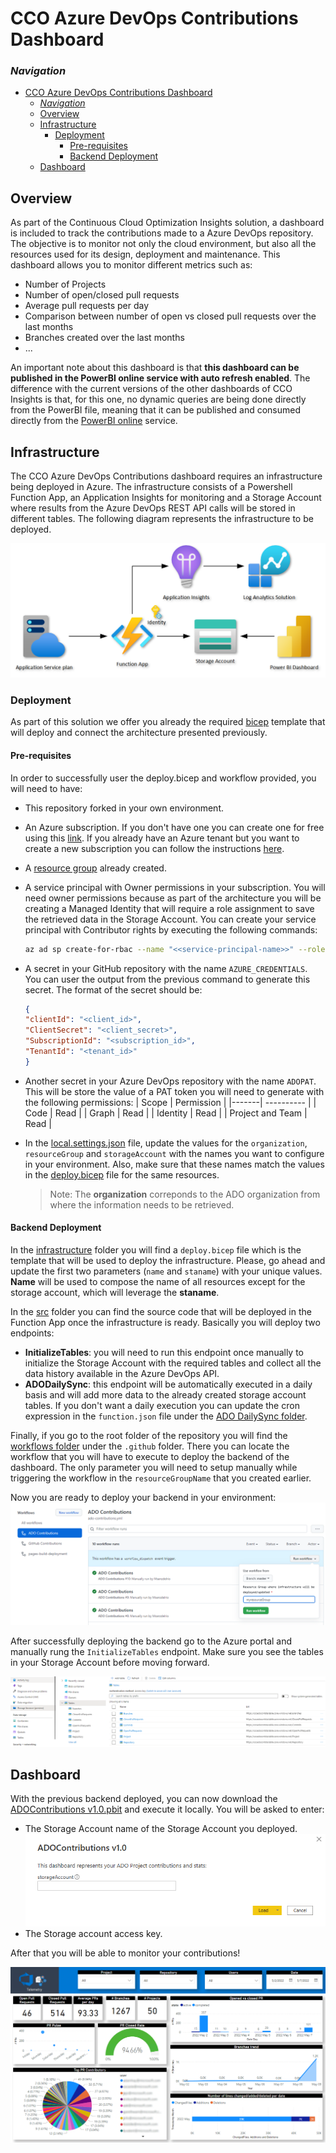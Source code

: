 # CCO Azure DevOps Contributions Dashboard

### _Navigation_

- [CCO Azure DevOps Contributions Dashboard](#cco-azure-devops-contributions-dashboard)
    - [_Navigation_](#navigation)
  - [Overview](#overview)
  - [Infrastructure](#infrastructure)
    - [Deployment](#deployment)
      - [Pre-requisites](#pre-requisites)
      - [Backend Deployment](#backend-deployment)
  - [Dashboard](#dashboard)

## Overview

As part of the Continuous Cloud Optimization Insights solution, a dashboard is included to track the contributions made to a Azure DevOps repository. The objective is to monitor not only the cloud environment, but also all the resources used for its design, deployment and maintenance. This dashboard allows you to monitor different metrics such as:
- Number of Projects
- Number of open/closed pull requests
- Average pull requests per day
- Comparison between number of open vs closed pull requests over the last months
- Branches created over the last months
- ...

An important note about this dashboard is that **this dashboard can be published in the PowerBI online service with auto refresh enabled**. The difference with the current versions of the other dashboards of CCO Insights is that, for this one, no dynamic queries are being done directly from the PowerBI file, meaning that it can be published and consumed directly from the [PowerBI online](https://docs.microsoft.com/en-us/power-bi/create-reports/desktop-upload-desktop-files) service.

## Infrastructure

The CCO Azure DevOps Contributions dashboard requires an infrastructure being deployed in Azure. The infrastructure consists of a Powershell Function App, an Application Insights for monitoring and a Storage Account where results from the Azure DevOps REST API calls will be stored in different tables. The following diagram represents the infrastructure to be deployed.

![GitHub Dashboard Architecture](../../install/images/github-dashboard-architecture.png)

### Deployment

As part of this solution we offer you already the required [bicep](https://docs.microsoft.com/en-us/azure/azure-resource-manager/bicep/overview) template that will deploy and connect the architecture presented previously.

#### Pre-requisites

In order to successfully user the deploy.bicep and workflow provided, you will need to have:
- This repository forked in your own environment.
- An Azure subscription. If you don't have one you can create one for free using this [link](https://azure.microsoft.com/en-us/free/search/?OCID=AID2200258_SEM_069a8abd963111ebbd21e8d33199249f:G:s&ef_id=069a8abd963111ebbd21e8d33199249f:G:s&msclkid=069a8abd963111ebbd21e8d33199249f). If you already have an Azure tenant but you want to create a new subscription you can follow the instructions [here](https://docs.microsoft.com/en-us/azure/cost-management-billing/manage/create-subscription#:~:text=On%20the%20Customers%20page%2C%20select%20the%20customer.%20In,page%2C%20select%20%2B%20Add%20to%20create%20a%20subscription.).
- A [resource group](https://docs.microsoft.com/en-us/azure/azure-resource-manager/management/manage-resource-groups-portal) already created.
- A service principal with Owner permissions in your subscription. You will need owner permissions because as part of the architecture you will be creating a Managed Identity that will require a role assignment to save the retrieved data in the Storage Account. You can create your service principal with Contributor rights by executing the following commands:
    ```sh
    az ad sp create-for-rbac --name "<<service-principal-name>>" --role "Contributor" --scopes /subscriptions/<<subscriptionId>> --output "json" 
    ```
- A secret in your GitHub repository with the name `AZURE_CREDENTIALS`. You can user the output from the previous command to generate this secret. The format of the secret should be:
    ```json
    {
    "clientId": "<client_id>",
    "ClientSecret": "<client_secret>",
    "SubscriptionId": "<subscription_id>",
    "TenantId": "<tenant_id>"
    }
    ```
- Another secret in your Azure DevOps repository with the name `ADOPAT`. This will be store the value of a PAT token you will need to generate with the following permissions:
    | Scope | Permission |
    |-------| ---------- |
    | Code | Read |
    | Graph | Read |
    | Identity | Read |
    | Project and Team | Read |

- In the [local.settings.json](./src/local.settings.json) file, update the values for the `organization`, `resourceGroup` and `storageAccount` with the names you want to configure in your environment. Also, make sure that these names match the values in the [deploy.bicep](./infrastructure/deploy.bicep) file for the same resources.

    > Note: The **organization** correponds to the ADO organization from where the information needs to be retrieved.

#### Backend Deployment

In the [infrastructure](./infrastructure/) folder you will find a `deploy.bicep` file which is the template that will be used to deploy the infrastructure. Please, go ahead and update the first two parameters (`name` and `staname`) with your unique values. **Name** will be used to compose the name of all resources except for the storage account, which will leverage the **staname**.

In the [src](./src/) folder you can find the source code that will be deployed in the Function App once the infrastructure is ready. Basically you will deploy two endpoints:
- **InitializeTables**: you will need to run this endpoint once manually to initialize the Storage Account with the required tables and collect all the data history available in the Azure DevOps API.
- **ADODailySync**: this endpoint will be automatically executed in a daily basis and will add more data to the already created storage account tables. If you don't want a daily execution you can update the cron expression in the `function.json` file under the [ADO DailySync folder](./src/ADOContributions/ADODailySync/).

Finally, if you go to the root folder of the repository you will find the [workflows folder](../../.github/workflows/) under the `.github` folder. There you can locate the workflow that you will have to execute to deploy the backend of the dashboard. The only parameter you will need to setup manually while triggering the workflow in the `resourceGroupName` that you created earlier.

Now you are ready to deploy your backend in your environment:
![deploy-backend](../../install/images/ado-run-workflow.png)

After successfully deploying the backend go to the Azure portal and manually rung the `InitializeTables` endpoint. Make sure you see the tables in your Storage Account before moving forward.

![storage-tables](../../install/images/ado-storage-tables.png)

## Dashboard

With the previous backend deployed, you can now download the [ADOContributions v1.0.pbit](./ADOContributions%20v1.0.pbit) and execute it locally. You will be asked to enter:
- The Storage Account name of the Storage Account you deployed.
![Storage Account Name](../../install/images/ado-storage-account.png)
- The Storage account access key.

After that you will be able to monitor your contributions!

![Ado Contributions](../../install/images/Ado-contributions-dashboard.png)
